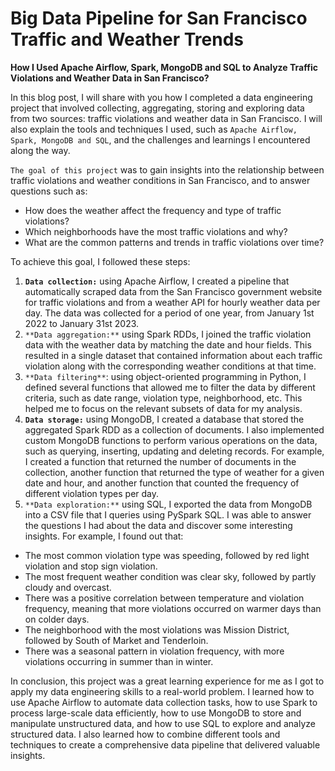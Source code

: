 # Big Data Pipeline for San Francisco Traffic and Weather Trends

**How I Used Apache Airflow, Spark, MongoDB and SQL to Analyze Traffic Violations and Weather Data in San Francisco?**

In this blog post, I will share with you how I completed a data engineering project that involved collecting, aggregating, storing and exploring data from two sources: traffic violations and weather data in San Francisco. I will also explain the tools and techniques I used, such as `Apache Airflow, Spark, MongoDB and SQL`, and the challenges and learnings I encountered along the way.

`The goal of this project` was to gain insights into the relationship between traffic violations and weather conditions in San Francisco, and to answer questions such as:

- How does the weather affect the frequency and type of traffic violations?
- Which neighborhoods have the most traffic violations and why?
- What are the common patterns and trends in traffic violations over time?

To achieve this goal, I followed these steps:

1. **`Data collection:`** using Apache Airflow, I created a pipeline that automatically scraped data from the San Francisco government website for traffic violations and from a weather API for hourly weather data per day. The data was collected for a period of one year, from January 1st 2022 to January 31st 2023.
2. `**Data aggregation:**` using Spark RDDs, I joined the traffic violation data with the weather data by matching the date and hour fields. This resulted in a single dataset that contained information about each traffic violation along with the corresponding weather conditions at that time.
3. `**Data filtering**`: using object-oriented programming in Python, I defined several functions that allowed me to filter the data by different criteria, such as date range, violation type, neighborhood, etc. This helped me to focus on the relevant subsets of data for my analysis.
4. **`Data storage:`** using MongoDB, I created a database that stored the aggregated Spark RDD as a collection of documents. I also implemented custom MongoDB functions to perform various operations on the data, such as querying, inserting, updating and deleting records. For example, I created a function that returned the number of documents in the collection, another function that returned the type of weather for a given date and hour, and another function that counted the frequency of different violation types per day.
5. `**Data exploration:**` using SQL, I exported the data from MongoDB into a CSV file that I queries using PySpark SQL. I was able to answer the questions I had about the data and discover some interesting insights. For example, I found out that:
- The most common violation type was speeding, followed by red light violation and stop sign violation.
- The most frequent weather condition was clear sky, followed by partly cloudy and overcast.
- There was a positive correlation between temperature and violation frequency, meaning that more violations occurred on warmer days than on colder days.
- The neighborhood with the most violations was Mission District, followed by South of Market and Tenderloin.
- There was a seasonal pattern in violation frequency, with more violations occurring in summer than in winter.

In conclusion, this project was a great learning experience for me as I got to apply my data engineering skills to a real-world problem. I learned how to use Apache Airflow to automate data collection tasks, how to use Spark to process large-scale data efficiently, how to use MongoDB to store and manipulate unstructured data, and how to use SQL to explore and analyze structured data. I also learned how to combine different tools and techniques to create a comprehensive data pipeline that delivered valuable insights. 
